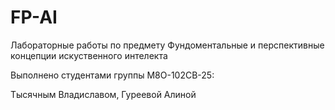 # FP-AI

Лабораторные работы по предмету Фундоментальные и перспективные концепции искуственного интелекта

Выполнено студентами группы М8О-102СВ-25:

Тысячным Владиславом,
Гуреевой Алиной
